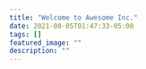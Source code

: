 ```yaml
---
title: "Welcome to Awesome Inc."
date: 2021-08-05T01:47:33-05:00
tags: []
featured_image: ""
description: ""
---
```

